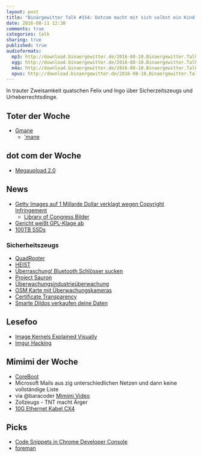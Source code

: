 ```yaml
---
layout: post
title: "Binärgewitter Talk #154: Dotcom macht mit sich selbst ein Kind und es ist großartig"
date: 2016-08-11 12:30
comments: true
categories: talk
sharing: true
published: true
audioformats:
  mp3: http://download.binaergewitter.de/2016-08-10.Binaergewitter.Talk.154.mp3
  ogg: http://download.binaergewitter.de/2016-08-10.Binaergewitter.Talk.154.ogg
  m4a: http://download.binaergewitter.de/2016-08-10.Binaergewitter.Talk.154.m4a
  opus: http://download.binaergewitter.de/2016-08-10.Binaergewitter.Talk.154.opus
---
```

In trauter Zweisamkeit quatschen Felix und Ingo über Sicherzeitszeugs und Urheberrechtsdinge.


## Toter der Woche
* [Gmane]( https://developers.slashdot.org/story/16/07/28/2059249/the-end-of-gmane )
  - ['mane]( https://web.archive.org/web/20160708090159/http://gmane.org/faq.php )

## dot com der Woche
* [Megaupload 2.0]( http://www.heise.de/newsticker/meldung/Kim-Dotcom-verkuendet-Starttermin-fuer-Megaupload-2-0-3288967.html )

## News
* [Getty Images auf 1 Millarde Dollar verklagt wegen Copyright Infringement]( http://petapixel.com/2016/07/27/photographer-suing-getty-images-1-billion/ )
  - [Library of Congress Bilder]( https://www.loc.gov/rr/print/ )
* [Gericht weißt GPL-Klage ab]( http://www.heise.de/newsticker/meldung/GPL-Klage-gegen-VMware-abgewiesen-3291188.html )
* [100TB SSDs]( http://www.heise.de/newsticker/meldung/Ueber-100-TByte-Toshiba-plant-wirklich-grosse-SSDs-3292008.html )

### Sicherheitszeugs
* [QuadRooter]( http://www.heise.de/newsticker/meldung/QuadRooter-Verwundbare-LTE-Chips-sollen-ueber-900-Millionen-Android-Geraete-gefaehrden-3289647.html )
* [HEIST]( http://www.heise.de/newsticker/meldung/HEIST-Wiederbelebter-Angriff-auf-HTTPS-vorgestellt-3287786.html )
* [Überraschung! Bluetooth Schlösser sucken]( http://www.theregister.co.uk/2016/08/08/using_a_smart_bluetooth_lock_to_protect_your_valuables_youre_an_idiot/ )
* [Project Sauron]( https://securelist.com/analysis/publications/75533/faq-the-projectsauron-apt/ )
* [Überwachungsindustrieüberwachung]( http://www.theverge.com/2016/8/1/12340348/surveillance-industry-index-database-privacy-international )
* [OSM Karte mit Überwachungskameras]( https://kamba4.crux.uberspace.de/ )
* [Certificate Transparency]( https://isc.sans.edu/forums/diary/The+Dark+Side+of+Certificate+Transparency/21329/ )
* [Smarte Dildos verkaufen deine Daten]( https://yro.slashdot.org/story/16/08/10/1527259/popular-sex-toy-caught-sending-intimate-data-to-manufacturer )

## Lesefoo
* [Image Kernels Explained Visually]( http://setosa.io/ev/image-kernels/ )
* [Imgur Hacking]( https://medium.com/@nmalcolm/hacking-imgur-for-fun-and-profit-3b2ec30c9463#.ii5nnnty5 )

## Mimimi der Woche
* [CoreBoot]( https://www.coreboot.org )
* Microsoft Mails aus zig unterschiedlichen Netzen und dann keine vollständige Liste
* via @baracoder [Mimimi Video](https://www.youtube.com/watch?v=2L5kr3Nrliw&feature=youtu.be )
* Zollzeugs - TNT macht Ärger
* [10G Ethernet Kabel CX4]( http://amzn.to/2bkzFbm )

## Picks
- [Code Snippets in Chrome Developer Console]( http://www.alexkras.com/using-code-snippets-to-test-save-and-reuse-javascript-code-in-chrome-developer-tools/ )
- [foreman](https://theforeman.org/ )
